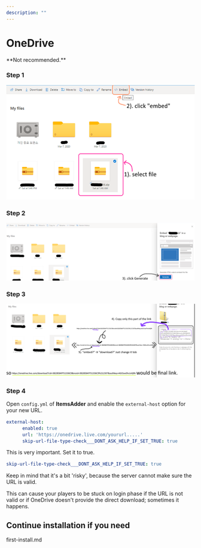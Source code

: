 ```yaml
---
description: ""
---
```


# OneDrive


<Warning>
**Not recommended.**
</Warning>


### Step 1

![](<assets/images/image (65).png>)

### Step 2

![](<assets/images/image (208).png>)

### Step 3

![](<assets/images/image (116).png>)

### Step 4

Open `config.yml` of **ItemsAdder** and enable the `external-host` option for your new URL.


```yaml config.yml lines icon="yaml"
external-host:
      enabled: true
      url: 'https://onedrive.live.com/yoururl.....'
      skip-url-file-type-check___DONT_ASK_HELP_IF_SET_TRUE: true
```


This is very important. Set it to true.

```yaml
skip-url-file-type-check___DONT_ASK_HELP_IF_SET_TRUE: true
```


<Warning>
Keep in mind that it's a bit 'risky', because the server cannot make sure the URL is valid.

This can cause your players to be stuck on login phase if the URL is not valid or if OneDrive doesn't provide the direct download; sometimes it happens.
</Warning>


## Continue installation if you need


<Card title="first-install.md" icon="text" href="/../first-install.md/">
first-install.md
</Card>